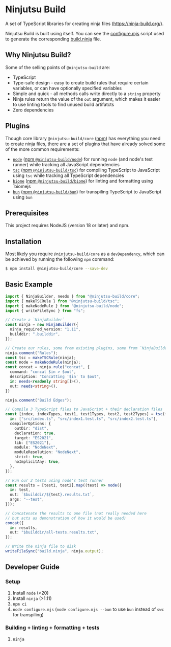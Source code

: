 # Ninjutsu Build

A set of TypeScript libraries for creating ninja files (https://ninja-build.org/).

Ninjutsu Build is built using itself. You can see the [configure.mjs](configure.mjs)
script used to generate the corresponding [build.ninja](build.ninja) file.

## Why Ninjutsu Build?

Some of the selling points of `@ninjutsu-build` are:

  * TypeScript
  * Type-safe design - easy to create build rules that require certain variables, or
    can have optionally specified variables
  * Simple and quick - all methods calls write directly to a `string` property
  * Ninja rules return the value of the `out` argument, which makes it easier to use
    linting tools to find unused build artifatcts
  * Zero dependencies

## Plugins

Though core library `@ninjutsu-build/core` ([npm](https://www.npmjs.com/package/@ninjutsu-build/core))
has everything you need to create ninja files, there are a set of plugins that have already solved
some of the more common requirements:

  - [`node`](packages/node/README.md) ([npm `@ninjutsu-build/node`](https://www.npmjs.com/package/@ninjutsu-build/node))
    for running `node` (and node's test runner) while tracking all JavaScript dependencies
  - [`tsc`](packages/tsc/README.md) ([npm `@ninjutsu-build/tsc`](https://www.npmjs.com/package/@ninjutsu-build/tsc))
    for compiling TypeScript to JavaScript using `tsc` while tracking all TypeScript dependencies
  - [`biome`](packages/biome/README.md) ([npm `@ninjutsu-build/biome`](https://www.npmjs.com/package/@ninjutsu-build/biome))
    for linting and formatting using `biomejs
  - [`bun`](packages/bun/README.md) ([npm `@ninjutsu-build/bun`](https://www.npmjs.com/package/@ninjutsu-build/bun))
    for transpiling TypeScript to JavaScript using `bun`

## Prerequisites

This project requires NodeJS (version 18 or later) and npm.

## Installation

Most likely you require `@ninjutsu-build/core` as a `devDependency`, which can be
achieved by running the following `npm` command:

```bash
$ npm install @ninjutsu-build/core --save-dev
```

## Basic Example

```ts
import { NinjaBuilder, needs } from "@ninjutsu-build/core";
import { makeTSCRule } from "@ninjutsu-build/tsc";
import { makeNodeRule } from "@ninjutsu-build/node";
import { writeFileSync } from "fs";

// Create a `NinjaBuilder`
const ninja = new NinjaBuilder({
  ninja_required_version: "1.11",
  builddir: ".builddir",
});

// Create our rules, some from existing plugins, some from `NinjaBuilder.rule`
ninja.comment("Rules");
const tsc = makeTSCRule(ninja);
const node = makeNodeRule(ninja);
const concat = ninja.rule("concat", {
  command: "concat $in > $out",
  description: "Concatting '$in' to $out",
  in: needs<readonly string[]>(),
  out: needs<string>(),
})

ninja.comment("Build Edges");

// Compile 3 TypeScript files to JavaScript + their declaration files
const [index, indexTypes, test1, test1Types, test2, test2Types] = tsc({
  in: ["src/index.ts", "src/index1.test.ts", "src/index2.test.ts"],
  compilerOptions: {
    outDir: "dist",
    declaration: true,
    target: "ES2021",
    lib: ["ES2021"],
    module: "NodeNext",
    moduleResolution: "NodeNext",
    strict: true,
    noImplicitAny: true,
  },
});

// Run our 2 tests using node's test runner
const results = [test1, test2].map((test) => node({
  in: test,
  out: `$builddir/${test}.results.txt`,
  args: "--test",
}));

// Concatenate the results to one file (not really needed here
// but acts as demonstration of how it would be used)
concat({
  in: results,
  out: "$builddir/all-tests.results.txt",
});

// Write the ninja file to disk
writeFileSync("build.ninja", ninja.output);
```

## Developer Guide

### Setup

  1. Install `node` (>20)
  2. Install `ninja` (>1.11)
  3. `npm ci`
  4. `node configure.mjs` (`node configure.mjs --bun` to use `bun` instead of `swc` for transpiling)

### Building + linting + formatting + tests

  1. `ninja`

